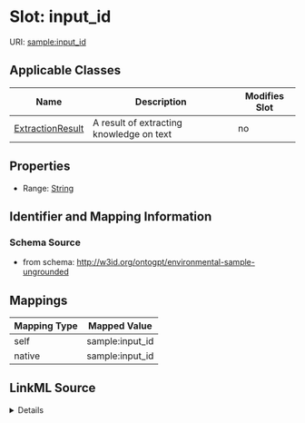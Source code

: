 

# Slot: input_id

URI: [sample:input_id](http://w3id.org/ontogpt/environmental-sample-ungrounded/input_id)



<!-- no inheritance hierarchy -->





## Applicable Classes

| Name | Description | Modifies Slot |
| --- | --- | --- |
| [ExtractionResult](ExtractionResult.md) | A result of extracting knowledge on text |  no  |







## Properties

* Range: [String](String.md)





## Identifier and Mapping Information







### Schema Source


* from schema: http://w3id.org/ontogpt/environmental-sample-ungrounded




## Mappings

| Mapping Type | Mapped Value |
| ---  | ---  |
| self | sample:input_id |
| native | sample:input_id |




## LinkML Source

<details>
```yaml
name: input_id
from_schema: http://w3id.org/ontogpt/environmental-sample-ungrounded
rank: 1000
alias: input_id
owner: ExtractionResult
domain_of:
- ExtractionResult
range: string

```
</details>